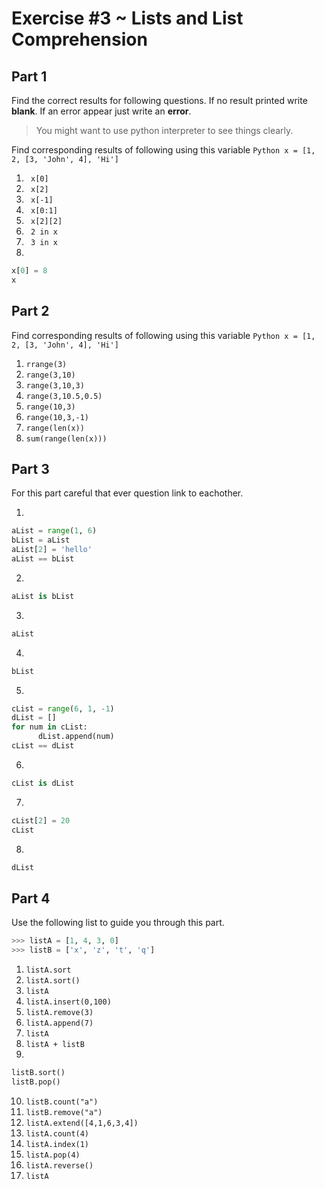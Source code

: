 # Exercise #3 ~ Lists and List Comprehension

## Part 1
Find the correct results for following questions. If no result printed write __blank__. If an error appear just write an __error__.
> You might want to use python interpreter to see things clearly.

Find corresponding results of following using this variable ```Python x = [1, 2, [3, 'John', 4], 'Hi'] ```

1.  ``` x[0]```
2.  ``` x[2]```
3.  ``` x[-1]```
4.  ``` x[0:1]```
5.  ``` x[2][2]```
6.  ``` 2 in x```
7.  ``` 3 in x```
8.  
```Python 
x[0] = 8
x
```
## Part 2
Find corresponding results of following using this variable ```Python x = [1, 2, [3, 'John', 4], 'Hi'] ```

1.  ```rrange(3)```
2.  ```range(3,10)```
3.  ```range(3,10,3)```
4.  ```range(3,10.5,0.5)```
5.  ```range(10,3)```
6.  ```range(10,3,-1)```
7.  ```range(len(x))```
8.  ```sum(range(len(x)))```

## Part 3 
For this part careful that ever question link to eachother.

1.
```Python
aList = range(1, 6)
bList = aList
aList[2] = 'hello'
aList == bList
```
2. 
```Python
aList is bList
```
3.
```Python
aList
```
4.
```Python
bList
```
5.
```Python
cList = range(6, 1, -1)
dList = []
for num in cList:
      dList.append(num)
cList == dList
```
6.
```Python
cList is dList
```
7.
```Python
cList[2] = 20
cList
```
8.
```Python
dList
```

## Part 4
Use the following list to guide you through this part.
```Python
>>> listA = [1, 4, 3, 0]
>>> listB = ['x', 'z', 't', 'q']
```
1.  ```listA.sort```
2.  ```listA.sort()```
3.  ```listA```
4.  ```listA.insert(0,100)```
5.  ```listA.remove(3)```
6.  ```listA.append(7)```
7.  ```listA```
8.  ```listA + listB```
9.
```Python
listB.sort()
listB.pop()
```
10. ```listB.count("a")```
11. ```listB.remove("a")```
12. ```listA.extend([4,1,6,3,4])```
13. ```listA.count(4)```
14. ```listA.index(1)```
15. ```listA.pop(4)```
16. ```listA.reverse()```
17. ```listA```

